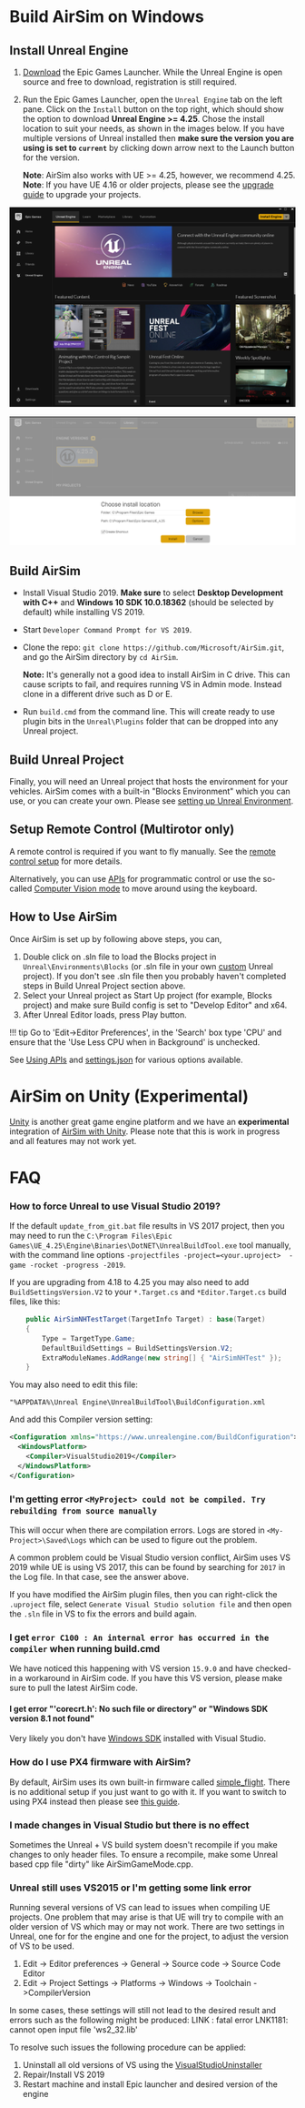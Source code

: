 # Build AirSim on Windows

## Install Unreal Engine

1. [Download](https://www.unrealengine.com/download) the Epic Games Launcher. While the Unreal Engine is open source and free to download, registration is still required.
2. Run the Epic Games Launcher, open the `Unreal Engine` tab on the left pane.
Click on the `Install` button on the top right, which should show the option to download **Unreal Engine >= 4.25**. Chose the install location to suit your needs, as shown in the images below. If you have multiple versions of Unreal installed then **make sure the version you are using is set to `current`** by clicking down arrow next to the Launch button for the version.

   **Note**: AirSim also works with UE >= 4.25, however, we recommend 4.25.
   **Note**: If you have UE 4.16 or older projects, please see the [upgrade guide](unreal_upgrade.md) to upgrade your projects.

![Unreal Engine Tab UI Screenshot](images/ue_install.png)

![Unreal Engine Install Location UI Screenshot](images/ue_install_location.png)

## Build AirSim
* Install Visual Studio 2019.
**Make sure** to select **Desktop Development with C++** and **Windows 10 SDK 10.0.18362** (should be selected by default) while installing VS 2019.
* Start `Developer Command Prompt for VS 2019`.
* Clone the repo: `git clone https://github.com/Microsoft/AirSim.git`, and go the AirSim directory by `cd AirSim`.

    **Note:** It's generally not a good idea to install AirSim in C drive. This can cause scripts to fail, and requires running VS in Admin mode. Instead clone in a different drive such as D or E.

* Run `build.cmd` from the command line. This will create ready to use plugin bits in the `Unreal\Plugins` folder that can be dropped into any Unreal project.

## Build Unreal Project

Finally, you will need an Unreal project that hosts the environment for your vehicles. AirSim comes with a built-in "Blocks Environment" which you can use, or you can create your own. Please see [setting up Unreal Environment](unreal_proj.md).

## Setup Remote Control (Multirotor only)

A remote control is required if you want to fly manually. See the [remote control setup](remote_control.md) for more details.

Alternatively, you can use [APIs](apis.md) for programmatic control or use the so-called [Computer Vision mode](image_apis.md) to move around using the keyboard.

## How to Use AirSim

Once AirSim is set up by following above steps, you can,

1. Double click on .sln file to load the Blocks project in `Unreal\Environments\Blocks` (or .sln file in your own [custom](unreal_custenv.md) Unreal project). If you don't see .sln file then you probably haven't completed steps in Build Unreal Project section above.
2. Select your Unreal project as Start Up project (for example, Blocks project) and make sure Build config is set to "Develop Editor" and x64.
3. After Unreal Editor loads, press Play button. 

!!! tip
    Go to 'Edit->Editor Preferences', in the 'Search' box type 'CPU' and ensure that the 'Use Less CPU when in Background' is unchecked.

See [Using APIs](apis.md) and [settings.json](settings.md) for various options available.

# AirSim on Unity (Experimental)
[Unity](https://unity3d.com/) is another great game engine platform and we have an **experimental** integration of [AirSim with Unity](https://microsoft.github.com/AirSim/Unity). Please note that this is work in progress and all features may not work yet.

# FAQ

### How to force Unreal to use Visual Studio 2019?

If the default `update_from_git.bat` file results in VS 2017 project, then you may need to run the `C:\Program Files\Epic Games\UE_4.25\Engine\Binaries\DotNET\UnrealBuildTool.exe` tool manually, with the command line options `-projectfiles -project=<your.uproject>  -game -rocket -progress -2019`.

If you are upgrading from 4.18 to 4.25 you may also need to add `BuildSettingsVersion.V2` to your `*.Target.cs` and `*Editor.Target.cs` build files, like this:

```c#
	public AirSimNHTestTarget(TargetInfo Target) : base(Target)
	{
		Type = TargetType.Game;
		DefaultBuildSettings = BuildSettingsVersion.V2;
		ExtraModuleNames.AddRange(new string[] { "AirSimNHTest" });
	}
```

You may also need to edit this file:

```
"%APPDATA%\Unreal Engine\UnrealBuildTool\BuildConfiguration.xml
```

And add this Compiler version setting:

```xml
<Configuration xmlns="https://www.unrealengine.com/BuildConfiguration">
  <WindowsPlatform>
    <Compiler>VisualStudio2019</Compiler>
  </WindowsPlatform>
</Configuration>
```

### I'm getting error `<MyProject> could not be compiled. Try rebuilding from source manually`

This will occur when there are compilation errors. Logs are stored in `<My-Project>\Saved\Logs` which can be used to figure out the problem.

A common problem could be Visual Studio version conflict, AirSim uses VS 2019 while UE is using VS 2017, this can be found by searching for `2017` in the Log file. In that case, see the answer above.

If you have modified the AirSim plugin files, then you can right-click the `.uproject` file, select `Generate Visual Studio solution file` and then open the `.sln` file in VS to fix the errors and build again.

### I get `error C100 : An internal error has occurred in the compiler` when running build.cmd
We have noticed this happening with VS version `15.9.0` and have checked-in a workaround in AirSim code. If you have this VS version, please make sure to pull the latest AirSim code.

#### I get error "'corecrt.h': No such file or directory" or "Windows SDK version 8.1 not found"
Very likely you don't have [Windows SDK](https://developercommunity.visualstudio.com/content/problem/3754/cant-compile-c-program-because-of-sdk-81cant-add-a.html) installed with Visual Studio.

### How do I use PX4 firmware with AirSim?
By default, AirSim uses its own built-in firmware called [simple_flight](simple_flight.md). There is no additional setup if you just want to go with it. If you want to switch to using PX4 instead then please see [this guide](px4_setup.md).

### I made changes in Visual Studio but there is no effect

Sometimes the Unreal + VS build system doesn't recompile if you make changes to only header files. To ensure a recompile, make some Unreal based cpp file "dirty" like AirSimGameMode.cpp.

### Unreal still uses VS2015 or I'm getting some link error
Running several versions of VS can lead to issues when compiling UE projects. One problem that may arise is that UE will try to compile with an older version of VS which may or may not work. There are two settings in Unreal, one for for the engine and one for the project, to adjust the version of VS to be used.

1. Edit -> Editor preferences -> General -> Source code -> Source Code Editor
2. Edit -> Project Settings -> Platforms -> Windows -> Toolchain ->CompilerVersion

In some cases, these settings will still not lead to the desired result and errors such as the following might be produced: LINK : fatal error LNK1181: cannot open input file 'ws2_32.lib'

To resolve such issues the following procedure can be applied:

1. Uninstall all old versions of VS using the [VisualStudioUninstaller](https://github.com/Microsoft/VisualStudioUninstaller/releases)
2. Repair/Install VS 2019
3. Restart machine and install Epic launcher and desired version of the engine
